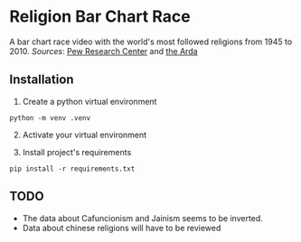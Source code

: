 # Religion Bar Chart Race

A bar chart race video with the world's most followed religions from 1945 to 2010.
_Sources_: [Pew Research Center](https://www.pewforum.org/2015/04/02/religious-projection-table/2010/number/all/) and [the Arda](https://www.thearda.com/internationaldata/regions/profiles/Region_23_1.asp)

## Installation

1. Create a python virtual environment

```
python -m venv .venv
```

2. Activate your virtual environment

3. Install project's requirements

```
pip install -r requirements.txt
```

## TODO

- The data about Cafuncionism and Jainism seems to be inverted.
- Data about chinese religions will have to be reviewed
